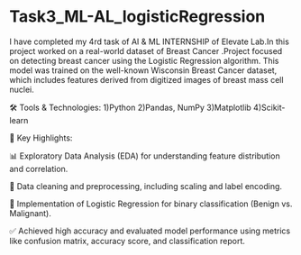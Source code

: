 # Task3_ML-AL_logisticRegression
 I have completed my 4rd task of AI & ML INTERNSHIP of Elevate Lab.In this project worked on a real-world dataset of Breast Cancer .Project focused on detecting breast cancer using the Logistic Regression algorithm. This model was trained on the well-known Wisconsin Breast Cancer dataset, which includes features derived from digitized images of breast mass cell nuclei.

🛠 Tools & Technologies: 1)Python 2)Pandas, NumPy 3)Matplotlib 4)Scikit-learn

🔹 Key Highlights:

📊 Exploratory Data Analysis (EDA) for understanding feature distribution and correlation.

🧹 Data cleaning and preprocessing, including scaling and label encoding.

🤖 Implementation of Logistic Regression for binary classification (Benign vs. Malignant).

✅ Achieved high accuracy and evaluated model performance using metrics like confusion matrix, accuracy score, and classification report.

